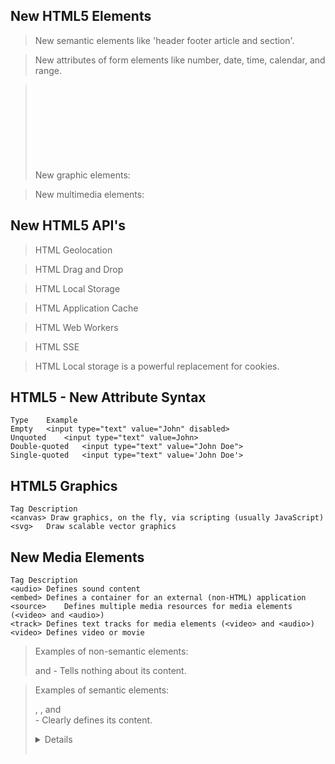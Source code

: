 ## New HTML5 Elements

>New semantic elements like 'header footer article and section'.
  
>New attributes of form elements like number, date, time, calendar, and range.

>New graphic elements: <svg> and <canvas>.
  
>New multimedia elements: <audio> and <video>.


## New HTML5 API's
>HTML Geolocation

>HTML Drag and Drop

>HTML Local Storage

>HTML Application Cache

>HTML Web Workers

>HTML SSE

>HTML Local storage is a powerful replacement for cookies.

## HTML5 - New Attribute Syntax
    Type	Example
    Empty	<input type="text" value="John" disabled>
    Unquoted	<input type="text" value=John>
    Double-quoted	<input type="text" value="John Doe">
    Single-quoted	<input type="text" value='John Doe'>

## HTML5 Graphics
    Tag	Description
    <canvas> Draw graphics, on the fly, via scripting (usually JavaScript)
    <svg>	Draw scalable vector graphics

## New Media Elements
    Tag	Description
    <audio>	Defines sound content
    <embed>	Defines a container for an external (non-HTML) application
    <source>	Defines multiple media resources for media elements (<video> and <audio>)
    <track>	Defines text tracks for media elements (<video> and <audio>)
    <video>	Defines video or movie

>Examples of non-semantic elements: <div> and <span> - Tells nothing about its content.
  
>Examples of semantic elements: <form>, <table>, and <article> - Clearly defines its content.
<article><aside><details><figcaption><figure><footer><header><main><mark><nav><section><summary><time>


